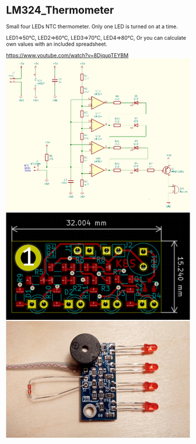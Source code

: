 # LM324_Thermometer

Small four LEDs NTC thermometer. Only one LED is turned on at a time.

LED1=>50°C, LED2=>60°C, LED3=>70°C, LED4=>80°C, 
Or you can calculate own values with an included spreadsheet.

https://www.youtube.com/watch?v=8DjqupTEYBM
![](lm324_sch.png)
![](lm324_pcb.png)
![](IMG_20210829_143855.jpg)
